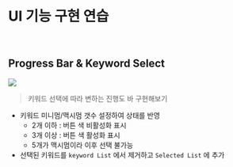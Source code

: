# UI 기능 구현 연습

</br>

## Progress Bar & Keyword Select

![](https://user-images.githubusercontent.com/87939521/140033507-febbcdc5-b52b-42cd-bf67-4778a7d9ac75.gif)

> 키워드 선택에 따라 변하는 진행도 바 구현해보기

- 키워드 미니멈/맥시멈 갯수 설정하여 상태를 반영
  - 2개 이하 : 버튼 색 비활성화 표시
  - 3개 이상 : 버튼 색 활성화 표시
  - 5개가 맥시멈이라 이후 선택 불가능
- 선택된 키워드를 `keyword List` 에서 제거하고 `Selected List` 에 추가
